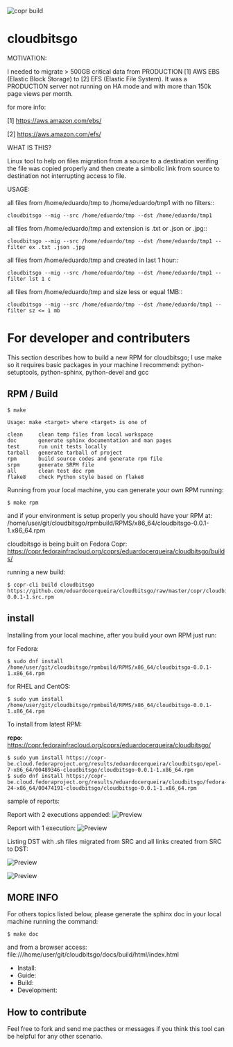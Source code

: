
![copr build](https://copr.fedorainfracloud.org/coprs/eduardocerqueira/cloudbitsgo/package/cloudbitsgo/status_image/last_build.png)

# cloudbitsgo

MOTIVATION:

I needed to migrate > 500GB critical data from PRODUCTION [1] AWS EBS (Elastic Block Storage) to [2] EFS (Elastic File System). It was a PRODUCTION server not
running on HA mode and with more than 150k page views per month.

for more info:

[1] https://aws.amazon.com/ebs/

[2] https://aws.amazon.com/efs/

WHAT IS THIS?

Linux tool to help on files migration from a source to a destination verifing the file was copied properly and then create a simbolic link from source to destination
not interrupting access to file.

USAGE:

all files from /home/eduardo/tmp to /home/eduardo/tmp1 with no filters::

	cloudbitsgo --mig --src /home/eduardo/tmp --dst /home/eduardo/tmp1

all files from /home/eduardo/tmp and extension is .txt or .json or .jpg::

	cloudbitsgo --mig --src /home/eduardo/tmp --dst /home/eduardo/tmp1 --filter ex .txt .json .jpg

all files from /home/eduardo/tmp and created in last 1 hour::

	cloudbitsgo --mig --src /home/eduardo/tmp --dst /home/eduardo/tmp1 --filter lst 1 c

all files from /home/eduardo/tmp and size less or equal 1MB::

	cloudbitsgo --mig --src /home/eduardo/tmp --dst /home/eduardo/tmp1 --filter sz <= 1 mb


# For developer and contributers

This section describes how to build a new RPM for cloudbitsgo;
I use make so it requires basic packages in your machine I recommend: python-setuptools, python-sphinx, python-devel and gcc

## RPM / Build

	$ make

	Usage: make <target> where <target> is one of

	clean     clean temp files from local workspace
	doc       generate sphinx documentation and man pages
	test      run unit tests locally
	tarball   generate tarball of project
	rpm       build source codes and generate rpm file
	srpm      generate SRPM file
	all       clean test doc rpm
	flake8    check Python style based on flake8

Running from your local machine, you can generate your own RPM running:

	$ make rpm

and if your environment is setup properly you should have your RPM at: /home/user/git/cloudbitsgo/rpmbuild/RPMS/x86_64/cloudbitsgo-0.0.1-1.x86_64.rpm

cloudbitsgo is being built on Fedora Copr: https://copr.fedorainfracloud.org/coprs/eduardocerqueira/cloudbitsgo/builds/

running a new build:

	$ copr-cli build cloudbitsgo https://github.com/eduardocerqueira/cloudbitsgo/raw/master/copr/cloudbitsgo-0.0.1-1.src.rpm


## install

Installing from your local machine, after you build your own RPM just run:

for Fedora:

	$ sudo dnf install /home/user/git/cloudbitsgo/rpmbuild/RPMS/x86_64/cloudbitsgo-0.0.1-1.x86_64.rpm

for RHEL and CentOS:

	$ sudo yum install /home/user/git/cloudbitsgo/rpmbuild/RPMS/x86_64/cloudbitsgo-0.0.1-1.x86_64.rpm

To install from latest RPM:

**repo:** https://copr.fedorainfracloud.org/coprs/eduardocerqueira/cloudbitsgo/

	$ sudo yum install https://copr-be.cloud.fedoraproject.org/results/eduardocerqueira/cloudbitsgo/epel-7-x86_64/00489346-cloudbitsgo/cloudbitsgo-0.0.1-1.x86_64.rpm
	$ sudo dnf install https://copr-be.cloud.fedoraproject.org/results/eduardocerqueira/cloudbitsgo/fedora-24-x86_64/00474191-cloudbitsgo/cloudbitsgo-0.0.1-1.x86_64.rpm


sample of reports:

Report with 2 executions appended:
![Preview](https://github.com/eduardocerqueira/cloudbitsgo/raw/master/docs/source/_static/1_report.png)

Report with 1 execution:
![Preview](https://github.com/eduardocerqueira/cloudbitsgo/raw/master/docs/source/_static/report_append.png)

Listing DST with .sh files migrated from SRC and all links created from SRC to DST:

![Preview](https://github.com/eduardocerqueira/cloudbitsgo/raw/master/docs/source/_static/src_link.png)

![Preview](https://github.com/eduardocerqueira/cloudbitsgo/raw/master/docs/source/_static/dst_migrated.png)


## MORE INFO

For others topics listed below, please generate the sphinx doc in your local machine running the command:

	$ make doc

and from a browser access: file:///home/user/git/cloudbitsgo/docs/build/html/index.html

* Install:
* Guide:
* Build:
* Development:


 ## How to contribute

 Feel free to fork and send me pacthes or messages if you think this tool can be helpful for any other scenario.

